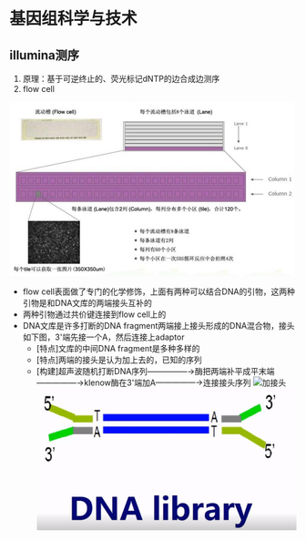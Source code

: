 # 基因组科学与技术

## illumina测序
1. 原理：基于可逆终止的、荧光标记dNTP的边合成边测序
2. flow cell

![illumina flow cell](https://github.com/xinz0922/learn-some-skill/blob/master/illumina%20flow%20cell.jpg)
   * flow cell表面做了专门的化学修饰，上面有两种可以结合DNA的引物，这两种引物是和DNA文库的两端接头互补的
   * 两种引物通过共价键连接到flow cell上的
   * DNA文库是许多打断的DNA fragment两端接上接头形成的DNA混合物，接头如下图，3'端先接一个A，然后连接上adaptor
      * [特点]文库的中间DNA fragment是多种多样的
      * [特点]两端的接头是认为加上去的，已知的序列
      * [构建]超声波随机打断DNA序列—————→酶把两端补平成平末端—————→klenow酶在3'端加A—————→连接接头序列
      ![加接头]()
   ![DNA library](https://github.com/xinz0922/learn-some-skill/blob/master/DNA%20library.png)
   

